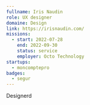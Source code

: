 ```yaml
---
fullname: Iris Naudin
role: UX designer
domaine: Design
link: https://irisnaudin.com/
missions:
  - start: 2022-07-28
    end: 2022-09-30
    status: service
    employer: Octo Technology
startups:
  - moncomptepro
badges:
  - segur
---
```


Designerd
